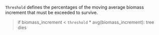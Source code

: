 
`Threshold` defines the percentages of the moving average biomass increment that must be exceeded to survive.

> if biomass_increment < `threshold` * avg(biomass_increment): tree dies


